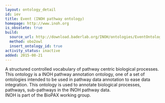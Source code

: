 ```yaml
---
layout: ontology_detail
id: iev
title: Event (INOH pathway ontology)
homepage: http://www.inoh.org
is_obsolete: true
build:
  source_url: http://download.baderlab.org/INOH/ontologies/EventOntology_172.obo
  method: obo2owl
  insert_ontology_id: true
activity_status: inactive
added: 2015-08-21
---
```


A structured controlled vocabulary of pathway centric biological processes. This ontology is a INOH pathway annotation ontology, one of a set of ontologies intended to be used in pathway data annotation to ease data integration. This ontology is used to annotate biological processes, pathways, sub-pathways in the INOH pathway data.<br>INOH is part of the BioPAX working group.
